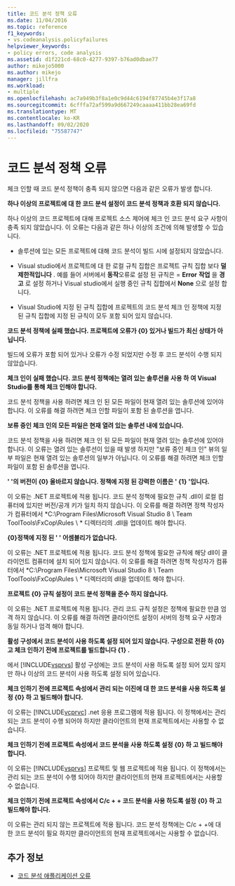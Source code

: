 ```yaml
---
title: 코드 분석 정책 오류
ms.date: 11/04/2016
ms.topic: reference
f1_keywords:
- vs.codeanalysis.policyfailures
helpviewer_keywords:
- policy errors, code analysis
ms.assetid: d1f221cd-68c0-4277-9397-b76ad0dbae77
author: mikejo5000
ms.author: mikejo
manager: jillfra
ms.workload:
- multiple
ms.openlocfilehash: ac7a949b3f8a1e0c9d44c6194f87745b4e3f17a8
ms.sourcegitcommit: 6cfffa72af599a9d667249caaaa411bb28ea69fd
ms.translationtype: MT
ms.contentlocale: ko-KR
ms.lasthandoff: 09/02/2020
ms.locfileid: "75587747"
---
```

# <a name="code-analysis-policy-errors"></a>코드 분석 정책 오류

체크 인할 때 코드 분석 정책이 충족 되지 않으면 다음과 같은 오류가 발생 합니다.

**하나 이상의 프로젝트에 대 한 코드 분석 설정이 코드 분석 정책과 호환 되지 않습니다.**

하나 이상의 코드 프로젝트에 대해 프로젝트 소스 제어에 체크 인 코드 분석 요구 사항이 충족 되지 않았습니다. 이 오류는 다음과 같은 하나 이상의 조건에 의해 발생할 수 있습니다.

- 솔루션에 있는 모든 프로젝트에 대해 코드 분석이 빌드 시에 설정되지 않았습니다.

- Visual studio에서 프로젝트에 대 한 로컬 규칙 집합은 프로젝트 규칙 집합 보다 **덜 제한적입니다** . 예를 들어 서버에서 **동작**오류로 설정 된 규칙은 = **Error** **작업** 을 **경고** 로 설정 하거나 Visual studio에서 실행 중인 규칙 집합에서 **None** 으로 설정 합니다.

- Visual Studio에 지정 된 규칙 집합에 프로젝트의 코드 분석 체크 인 정책에 지정 된 규칙 집합에 지정 된 규칙이 모두 포함 되어 있지 않습니다.

**코드 분석 정책에 실패 했습니다. 프로젝트에 오류가 {0} 있거나 빌드가 최신 상태가 아닙니다.**

빌드에 오류가 포함 되어 있거나 오류가 수정 되었지만 수정 후 코드 분석이 수행 되지 않았습니다.

**체크 인이 실패 했습니다. 코드 분석 정책에는 열려 있는 솔루션을 사용 하 여 Visual Studio를 통해 체크 인해야 합니다.**

코드 분석 정책을 사용 하려면 체크 인 된 모든 파일이 현재 열려 있는 솔루션에 있어야 합니다. 이 오류를 해결 하려면 체크 인할 파일이 포함 된 솔루션을 엽니다.

**보류 중인 체크 인의 모든 파일은 현재 열려 있는 솔루션 내에 있습니다.**

코드 분석 정책을 사용 하려면 체크 인 된 모든 파일이 현재 열려 있는 솔루션에 있어야 합니다. 이 오류는 열려 있는 솔루션이 있을 때 발생 하지만 "보류 중인 체크 인" 뷰의 일부 파일은 현재 열려 있는 솔루션의 일부가 아닙니다. 이 오류를 해결 하려면 체크 인할 파일이 포함 된 솔루션을 엽니다.

**' '의 버전이 {0} 올바르지 않습니다. 정책에 지정 된 강력한 이름은 ' {1} '입니다.**

이 오류는 .NET 프로젝트에 적용 됩니다. 코드 분석 정책에 필요한 규칙 .dll이 로컬 컴퓨터에 있지만 버전/공개 키가 일치 하지 않습니다. 이 오류를 해결 하려면 정책 작성자가 컴퓨터에서 *C:\Program Files\Microsoft Visual Studio 8 \ Team ToolTools\FxCop\Rules \\ * 디렉터리의 .dll을 업데이트 해야 합니다.

**{0}정책에 지정 된 ' ' 어셈블리가 없습니다.**

이 오류는 .NET 프로젝트에 적용 됩니다. 코드 분석 정책에 필요한 규칙에 해당 dll이 클라이언트 컴퓨터에 설치 되어 있지 않습니다. 이 오류를 해결 하려면 정책 작성자가 컴퓨터에서 *C:\Program Files\Microsoft Visual Studio 8 \ Team ToolTools\FxCop\Rules \\ * 디렉터리의 dll을 업데이트 해야 합니다.

**프로젝트 {0} 규칙 설정이 코드 분석 정책을 준수 하지 않습니다.**

이 오류는 .NET 프로젝트에 적용 됩니다. 관리 코드 규칙 설정은 정책에 필요한 만큼 엄격 하지 않습니다. 이 오류를 해결 하려면 클라이언트 설정이 서버의 정책 요구 사항과 동일 하거나 엄격 해야 합니다.

**활성 구성에서 코드 분석이 사용 하도록 설정 되어 있지 않습니다. 구성으로 전환 하 {0} 고 체크 인하기 전에 프로젝트를 빌드합니다 {1} .**

에서 [!INCLUDE[vsprvs](../code-quality/includes/vsprvs_md.md)] 활성 구성에는 코드 분석이 사용 하도록 설정 되어 있지 않지만 하나 이상의 코드 분석이 사용 하도록 설정 되어 있습니다.

**체크 인하기 전에 프로젝트 속성에서 관리 되는 이진에 대 한 코드 분석을 사용 하도록 설정 {0} 하 고 빌드해야 합니다.**

이 오류는 [!INCLUDE[vcprvc](../code-quality/includes/vcprvc_md.md)] .net 응용 프로그램에 적용 됩니다. 이 정책에서는 관리 되는 코드 분석이 수행 되어야 하지만 클라이언트의 현재 프로젝트에서는 사용할 수 없습니다.

**체크 인하기 전에 프로젝트 속성에서 코드 분석을 사용 하도록 설정 {0} 하 고 빌드해야 합니다.**

이 오류는 [!INCLUDE[vsprvs](../code-quality/includes/vsprvs_md.md)] 프로젝트 및 웹 프로젝트에 적용 됩니다. 이 정책에서는 관리 되는 코드 분석이 수행 되어야 하지만 클라이언트의 현재 프로젝트에서는 사용할 수 없습니다.

**체크 인하기 전에 프로젝트 속성에서 C/c + + 코드 분석을 사용 하도록 설정 {0} 하 고 빌드해야 합니다.**

이 오류는 관리 되지 않는 프로젝트에 적용 됩니다. 코드 분석 정책에는 C/c + +에 대 한 코드 분석이 필요 하지만 클라이언트의 현재 프로젝트에서는 사용할 수 없습니다.

## <a name="see-also"></a>추가 정보

- [코드 분석 애플리케이션 오류](../code-quality/code-analysis-application-errors.md)
